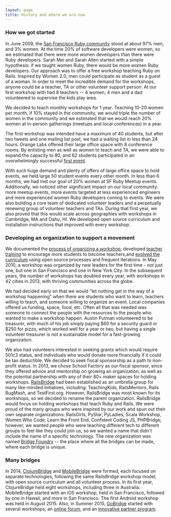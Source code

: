 ```yaml
---
layout: page
title: History and where we are now
---
```


### How we got started
In June 2009, the <a href="//www.sfruby.info" target="_blank">San Francisco Ruby community</a> stood at about 97% men, and 3% women.
    At the time 20% of software developers were women, so we estimated that there were more women developers than there were Ruby
    developers. Sarah Mei and Sarah Allen started with a simple hypothesis: if we taught women Ruby, there would be more women
    Ruby developers. Our approach was to offer a free workshop teaching Ruby on Rails. Inspired by Women 2.0,
    men could participate as student as a guest of a woman. In order to meet the incredible demand for the workshops, anyone could be a teacher,
    TA or other volunteer support person. At our first workshop with had 8 teachers -- 4 women, 4 men and a dad volunteered to supervise the kids
    play area.

We decided to teach monthly workshops for 1 year. Teaching 10-20 women per month, if 10% stayed in the community, we would triple the number of
    women in the community and we estimated that we would reach 20% women at in-person gatherings (meetups and local conferences) in a year.

The first workshop was intended have a maximum of 40 students, but after two tweets and one mailing list post, we had a waiting list in less than
    24 hours. Orange Labs offered their large office space with 8 conference rooms. By enlisting men as well as women to teach and TA, we were able
    to expand the capacity to 80, and 62 students participated in an overwhelmingly successful [first event](http://www.sarahmei.com/blog/2009/06/14/the-first-rails-workshop/).

With such huge demand and plenty of offers of large office space to hold events, we held large 50 student events every other month.
    In less than 6 months, we had met our goal of 20% women at SF Ruby Meetup events. Additionally, we noticed other significant impact on our
    local community: more meetup events, more events targeted at less experienced engineers and more experienced women Ruby developers coming to
    events. We were also building a core team of dedicated volunteer leaders and a perpetually renewing group of volunteer teachers and TAs.
    During that first year, we also proved that this would scale across geographies with workshops in Cambridge, MA and Oahu, HI.
    We developed open source curriculum and installation instructions that improved with every workshop.


### Developing an organization to support a movement
We documented the <a href="http://railsbridge.org/help/organize" target="_blank">process of organizing a workshop</a>,
    developed <a href="http://docs.railsbridge.org/workshop/more_teacher_training" target="_blank">teacher training</a> to
    encourage more students to become teachers,and <a href="http://docs.railsbridge.org/workshop/" target="_blank">evolved the curriculum</a>
    using open source processes and frequent iterations. In May 2010, a workshop was organized by new leaders for the first time - not just one,
    but one in San Francisco and one in New York City. In the subsequent years, the number of workshops has doubled every year, with workshops in 42 cities in 2013,
    with thriving communities across the globe.

We had decided early on that we would “let nothing get in the way of a workshop happening” when there are students who want to learn, teachers willing to teach,
    and someone willing to organize an event. Local companies offered us funding, space, food, etc. Often all that was needed was someone to connect the people with the resources
    to the people who wanted to make a workshop happen. Austin Putman volunteered to be treasurer, with much of his job simply paying $60 for a security guard or $250 for pizza,
    which worked well for a year or two, but having a single volunteer treasurer is not a sustainable model for a fast-growing organization.

We also had volunteers interested in seeking grants which would require 501c3 status, and individuals who would donate more financially if it could be tax deductible.
    We decided to seek fiscal sponsorship as a path to non-profit status. In 2013, we chose School Factory as our fiscal sponsor, since they offered advice and mentorship
    on growing an organization, as well as the potential partnership with any of their 80+ maker spaces for holding workshops. <a href="http://railsbridge.org/" target="_blank">RailsBridge</a> had been established as an umbrella
    group for many like-minded initiatives, including: TeachingKids, RailsMentors, Rails BugMash, and TestFirst.org. However, RailsBridge was most known for its workshops,
    so we decided to rename the parent organization. RailsBridge would focus on holding workshops that teach Ruby and Rails. We were proud of the many groups who were inspired
    by our work and spun out their own separate organizations: RailsGirls, PyStar, PyLadies, Scala Workshop, Women Who Code, Learn the Front End, Confident Coding JS, PHPBridge;
    however, we wanted people who were teaching different tech to different groups to feel like they could join us, so we wanted a name that didn't include the name of a specific
    technology. The new organization was named <a href="http://bridgefoundry.org/" target="_blank">Bridge Foundry</a> -- the place where all the bridges can be made, where each bridge is unique.


### <a id="many-bridges"></a>Many bridges
In 2014, <a href="http://www.clojurebridge.org/" target="_blank">ClojureBridge</a> and <a href="https://github.com/mobilebridge" target="_blank">MobileBridge</a> were formed,
    each focused on separate technologies, following the same RailsBridge workshop model, with open source curriculum and all volunteer process. In its first year, ClojureBridge held eight workshops,
    including three in Australia. MobileBridge started with an iOS workshop, held in San Francisco, followed by one in Hawaii, and more in San Francisco. The first Android workshop was held in August 2015.
    Also, in Summer 2015, <a href="http://golangbridge.org/" target="_blank">GoBridge</a> started with several workshops, an <a href="https://forum.golangbridge.org/" target="_blank">online forum</a>,
    and an <a href="https://medium.com/@GolangBridge/go-needs-everyone-s-help-13f74bdf3432#.zbhpmygqd" target="_blank">innovative partner program</a>.


